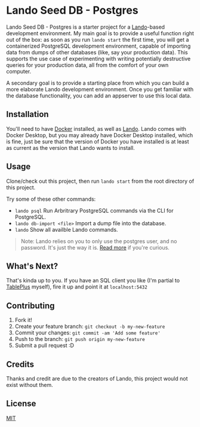 # Lando Seed DB - Postgres

Lando Seed DB - Postgres is a starter project for a [Lando](https://lando.dev)-based development
environment. My main goal is to provide a useful function right out of the
box: as soon as you run `lando start` the first time, you will get a
containerized PostgreSQL development environment, capable of importing data from
dumps of other databases (like, say your production data). This supports the
use case of experimenting with writing potentially destructive queries for
your production data, all from the comfort of your own computer.

A secondary goal is to provide a starting place from which you can build
a more elaborate Lando development environment. Once you get familiar with
the database functionality, you can add an appserver to use this local data.

## Installation

You'll need to have [Docker](https://www.docker.com/products/docker-desktop)
installed, as well as [Lando](https://lando.dev/download/). Lando comes with
Docker Desktop, but you may already have Docker Desktop installed, which is
fine, just be sure that the version of Docker you have installed is at least
as current as the version that Lando wants to install.

## Usage

Clone/check out this project, then run `lando start` from the root
directory of this project.

Try some of these other commands:
* `lando psql` Run Arbritrary PostgreSQL commands via the CLI for PostgreSQL.
* `lando db-import <file>`  Import a dump file into the database.
* `lando` Show all availble Lando commands.

> Note: Lando relies on you to only use the postgres user, and no password. It's just the way it is. [Read more](https://docs.lando.dev/config/postgres.html#configuration) if you're curious.

## What's Next?

That's kinda up to you.  If you have an SQL client you like (I'm partial to [TablePlus](https://www.tableplus.io/download) myself), fire it up and point it at `localhost:5432`

## Contributing

1. Fork it!
2. Create your feature branch: `git checkout -b my-new-feature`
3. Commit your changes: `git commit -am 'Add some feature'`
4. Push to the branch: `git push origin my-new-feature`
5. Submit a pull request :D

## Credits

Thanks and credit are due to the creators of Lando, this project would not exist without them.

## License

[MIT](LICENSE.md)
